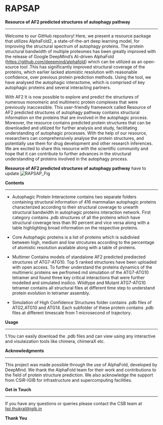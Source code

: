 # RAPSAP 

**Resource of AF2 predicted structures of autophagy pathway**
***
Welcome to our GitHub repository! Here, we present a resource package that utilizes AlphaFold2, a state-of-the-art deep learning model, for improving the structural spectrum of autophagy proteins. The protein structural bandwidth of multiple proteomes has been greatly improved with the release of Google DeepMind’s AI-driven AlphaFold (https://github.com/deepmind/alphafold) which can be utilized as an open-source tool .This  has significantly improved structural coverage of the proteins, which earlier lacked atomistic resolution with reasonable confidence, over previous protein prediction methods. Using the tool, we have analysed the autophagic interactome, which is comprised of key autophagic proteins and several interacting partners.

With AF2 It is now possible to explore and predict the structures of numerous monomeric and multimeric protein complexes that were previously inaccessible. 
This user-friendly framework called Resource of AF2 predicted structures of autophagy pathway contains structural information on the proteins that are involved in the autophagic process. Moreover, the resource contains predicted protein structures that can be downloaded and utilized for further analysis and study, facilitating understanding of autophagic processes. With the help of our resource, researchers can comprehensively analyse the protein structures, and potentially use them for drug development and other research inferences. We are excited to share this resource with the scientific community and hope that it can contribute to further advances in the structural understanding of proteins involved in the autophagy process.


**Resource of AF2 predicted structures of autophagy pathway** have to update
![RAPSAP_Fig](https://user-images.githubusercontent.com/65184350/229787425-64bf8d7b-4fa6-46c0-8623-86a652d126a1.png)


**Contents**
***
* Autophagic Protein Interactome  contains two separate folders containing structural information of 416 mammalian autophagic proteins characterized according to their structural coverage to unearth structural bandwidth in autophagic proteins interaction network. First category contains .pdb structures of all the proteins which have structural coverage less than 90 percent and vice versa along with a table highlighting broad information on the respective proteins.

* Core Autophagic proteins is a list of proteins which is subdivied between high, medium and low strcutures according to the percentage of atomistic resolution available along with a table of proteins.

* Multimer Contains models of standalone AF2 predicted prediected structures of ATG7-ATG10. Top 5 ranked structures have been uploaded with open access. To further understand the proteins dynamics of the multimeric proteins we perfromed md simulation of the ATG7-ATG10 tetramer and found three key critical interactions that were further modelled and simulated insilico. Wildtype and Mutant ATG7-ATG10 tetramer contains all structural files at different time step to understand protein evolution in tetramer assembly.


* Simulation of High Confidence Structures folder contains .pdb files of ATG2,ATG10 and ATG14. Each subfolder of these protein contains .pdb files at different timescale from 1 microsecond of trajectory.

**Usage**
***
1.You can easily download the .pdb files and can view using any interactive and visulaization tools like chimera, chimeraX etc.



**Acknowledgments**
***
This project was made possible through the use of AlphaFold, developed by DeepMind. We thank the AlphaFold team for their work and contributions to the field of protein structure prediction. We also acknowledge the support from CSIR-IGIB for infrastructure and supercomputing facilities.


**Get in Touch**
***
If you have any questions or queries please contact the CSB team at lipi.thukral@igib.in

**Thank You**
